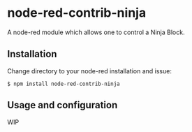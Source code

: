 # node-red-contrib-ninja

A node-red module which allows one to control a Ninja Block.

## Installation

Change directory to your node-red installation and issue:

    $ npm install node-red-contrib-ninja
    
## Usage and configuration
    
WIP        